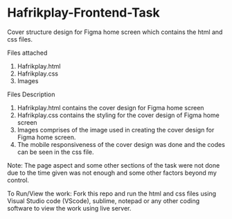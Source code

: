 # Hafrikplay-Frontend-Task
Cover structure design for Figma home screen which contains the html and css files.

Files attached
1. Hafrikplay.html 
2. Hafrikplay.css
3. Images

Files Description
1. Hafrikplay.html contains the cover design for Figma home screen
2. Hafrikplay.css contains the styling for the cover design of Figma home screen
3. Images comprises of the image used in creating the cover design for Figma home screen.
4. The mobile responsiveness of the cover design was done and the codes can be seen in the css file.

Note: The page aspect and some other sections of the task were not done due to the time given was not enough and some other factors beyond my control.

 To Run/View the work:
Fork this repo and run the html and css files using Visual Studio code (VScode), sublime, notepad or any other coding software to view the work using live server.
